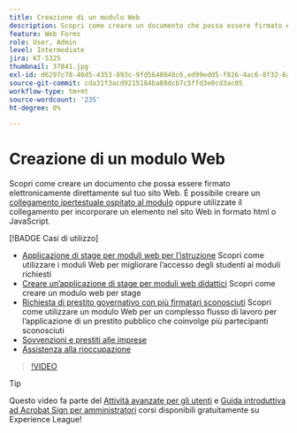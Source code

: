 ```yaml
---
title: Creazione di un modulo Web
description: Scopri come creare un documento che possa essere firmato elettronicamente direttamente sul tuo sito web
feature: Web Forms
role: User, Admin
level: Intermediate
jira: KT-5325
thumbnail: 37841.jpg
exl-id: d6297c78-40d5-4353-893c-9fd5648048c6,ed99edd5-f826-4ac6-8f32-6a4e6e48ddc6
source-git-commit: cda31f3acd9215184ba88dcb7c5ffd3e0cd3ac05
workflow-type: tm+mt
source-wordcount: '235'
ht-degree: 0%

---
```


# Creazione di un modulo Web

Scopri come creare un documento che possa essere firmato elettronicamente direttamente sul tuo sito Web. È possibile creare un [collegamento ipertestuale ospitato al modulo](https://salesforceintegration.na2.echosign.com/public/esignWidget?wid=CBFCIBAA3AAABLblqZhBTZvjMual0H-M6HTSunw9hV1t-OdGbQI3d-nWJdEH76dHPxK1QH6DO9XGjch6QVho*) oppure utilizzate il collegamento per incorporare un elemento nel sito Web in formato html o JavaScript.

[!BADGE Casi di utilizzo]

* [Applicazione di stage per moduli web per l’istruzione](https://experienceleague.adobe.com/docs/document-cloud-learn/sign-learning-hub/expand/recipes/edu/usecase-edu-intern.html?lang=en)
Scopri come utilizzare i moduli Web per migliorare l’accesso degli studenti ai moduli richiesti
* [Creare un’applicazione di stage per moduli web didattici](https://experienceleague.adobe.com/docs/document-cloud-learn/sign-learning-hub/expand/recipes/edu/usecase-edu-intern-create.html?lang=en)
Scopri come creare un modulo web per stage
* [Richiesta di prestito governativo con più firmatari sconosciuti](https://experienceleague.adobe.com/docs/document-cloud-learn/sign-learning-hub/expand/recipes/gov/webform-multiple-signers.html?lang=en)
Scopri come utilizzare un modulo Web per un complesso flusso di lavoro per l’applicazione di un prestito pubblico che coinvolge più partecipanti sconosciuti
* [Sovvenzioni e prestiti alle imprese](https://experienceleague.adobe.com/docs/document-cloud-learn/sign-learning-hub/expand/recipes/gov/usecasegovgrants.html?lang=en)
* [Assistenza alla rioccupazione](https://experienceleague.adobe.com/docs/document-cloud-learn/sign-learning-hub/expand/recipes/gov/usecasegovreemployment.html?lang=en)

>[!VIDEO](https://video.tv.adobe.com/v/37841?quality=12&learn=on&hidetitle=true)

>[!TIP]
>
>Questo video fa parte del [Attività avanzate per gli utenti](https://experienceleague.adobe.com/?recommended=Sign-U-1-2020.3) e [Guida introduttiva ad Acrobat Sign per amministratori](https://experienceleague.adobe.com/?recommended=Sign-A-1-2020.2) corsi disponibili gratuitamente su Experience League!
